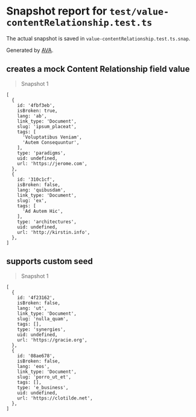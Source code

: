 # Snapshot report for `test/value-contentRelationship.test.ts`

The actual snapshot is saved in `value-contentRelationship.test.ts.snap`.

Generated by [AVA](https://avajs.dev).

## creates a mock Content Relationship field value

> Snapshot 1

    [
      {
        id: '4fbf3eb',
        isBroken: true,
        lang: 'ab',
        link_type: 'Document',
        slug: 'ipsum_placeat',
        tags: [
          'Voluptatibus Veniam',
          'Autem Consequuntur',
        ],
        type: 'paradigms',
        uid: undefined,
        url: 'https://jerome.com',
      },
      {
        id: '310c1cf',
        isBroken: false,
        lang: 'quibusdam',
        link_type: 'Document',
        slug: 'ex',
        tags: [
          'Ad Autem Hic',
        ],
        type: 'architectures',
        uid: undefined,
        url: 'http://kirstin.info',
      },
    ]

## supports custom seed

> Snapshot 1

    [
      {
        id: '4f23162',
        isBroken: false,
        lang: 'ut',
        link_type: 'Document',
        slug: 'nulla_quam',
        tags: [],
        type: 'synergies',
        uid: undefined,
        url: 'https://gracie.org',
      },
      {
        id: '08ae678',
        isBroken: false,
        lang: 'eos',
        link_type: 'Document',
        slug: 'porro_ut_et',
        tags: [],
        type: 'e_business',
        uid: undefined,
        url: 'https://clotilde.net',
      },
    ]
